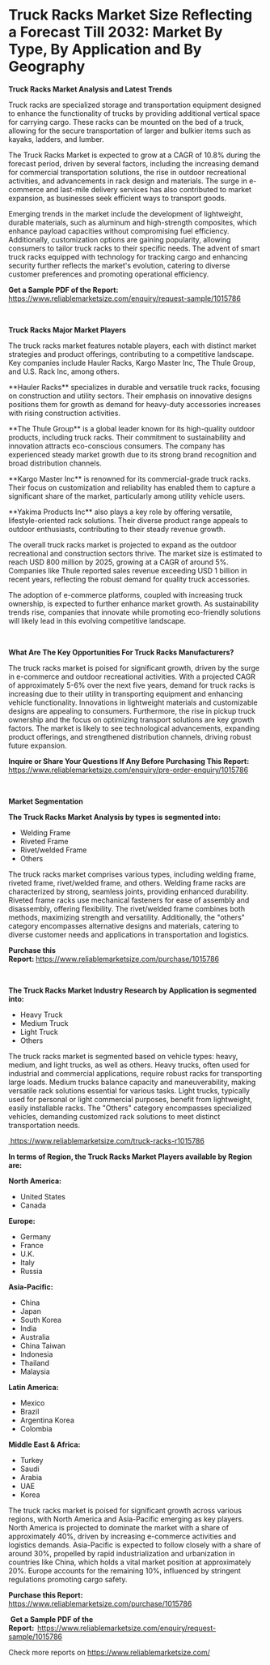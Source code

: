 <p><h1>Truck Racks Market Size Reflecting a Forecast Till 2032: Market By Type, By Application and By Geography</h1></p><p><strong>Truck Racks Market Analysis and Latest Trends</strong></p>
<p><p>Truck racks are specialized storage and transportation equipment designed to enhance the functionality of trucks by providing additional vertical space for carrying cargo. These racks can be mounted on the bed of a truck, allowing for the secure transportation of larger and bulkier items such as kayaks, ladders, and lumber.</p><p>The Truck Racks Market is expected to grow at a CAGR of 10.8% during the forecast period, driven by several factors, including the increasing demand for commercial transportation solutions, the rise in outdoor recreational activities, and advancements in rack design and materials. The surge in e-commerce and last-mile delivery services has also contributed to market expansion, as businesses seek efficient ways to transport goods.</p><p>Emerging trends in the market include the development of lightweight, durable materials, such as aluminum and high-strength composites, which enhance payload capacities without compromising fuel efficiency. Additionally, customization options are gaining popularity, allowing consumers to tailor truck racks to their specific needs. The advent of smart truck racks equipped with technology for tracking cargo and enhancing security further reflects the market's evolution, catering to diverse customer preferences and promoting operational efficiency.</p></p>
<p><strong>Get a Sample PDF of the Report:&nbsp;</strong> <a href="https://www.reliablemarketsize.com/enquiry/request-sample/1015786?utm_campaign=2464&utm_medium=2&utm_source=Github&utm_content=ia&utm_term=19022025&utm_id=truck-racks">https://www.reliablemarketsize.com/enquiry/request-sample/1015786</a></p>
<p>&nbsp;</p>
<p><strong>Truck Racks Major Market Players</strong></p>
<p><p>The truck racks market features notable players, each with distinct market strategies and product offerings, contributing to a competitive landscape. Key companies include Hauler Racks, Kargo Master Inc, The Thule Group, and U.S. Rack Inc, among others.</p><p>**Hauler Racks** specializes in durable and versatile truck racks, focusing on construction and utility sectors. Their emphasis on innovative designs positions them for growth as demand for heavy-duty accessories increases with rising construction activities.</p><p>**The Thule Group** is a global leader known for its high-quality outdoor products, including truck racks. Their commitment to sustainability and innovation attracts eco-conscious consumers. The company has experienced steady market growth due to its strong brand recognition and broad distribution channels.</p><p>**Kargo Master Inc** is renowned for its commercial-grade truck racks. Their focus on customization and reliability has enabled them to capture a significant share of the market, particularly among utility vehicle users.</p><p>**Yakima Products Inc** also plays a key role by offering versatile, lifestyle-oriented rack solutions. Their diverse product range appeals to outdoor enthusiasts, contributing to their steady revenue growth.</p><p>The overall truck racks market is projected to expand as the outdoor recreational and construction sectors thrive. The market size is estimated to reach USD 800 million by 2025, growing at a CAGR of around 5%. Companies like Thule reported sales revenue exceeding USD 1 billion in recent years, reflecting the robust demand for quality truck accessories.</p><p>The adoption of e-commerce platforms, coupled with increasing truck ownership, is expected to further enhance market growth. As sustainability trends rise, companies that innovate while promoting eco-friendly solutions will likely lead in this evolving competitive landscape.</p></p>
<p>&nbsp;</p>
<p><strong>What Are The Key Opportunities For Truck Racks Manufacturers?</strong></p>
<p><p>The truck racks market is poised for significant growth, driven by the surge in e-commerce and outdoor recreational activities. With a projected CAGR of approximately 5-6% over the next five years, demand for truck racks is increasing due to their utility in transporting equipment and enhancing vehicle functionality. Innovations in lightweight materials and customizable designs are appealing to consumers. Furthermore, the rise in pickup truck ownership and the focus on optimizing transport solutions are key growth factors. The market is likely to see technological advancements, expanding product offerings, and strengthened distribution channels, driving robust future expansion.</p></p>
<p><strong>Inquire or Share Your Questions If Any Before Purchasing This Report:</strong> <a href="https://www.reliablemarketsize.com/enquiry/pre-order-enquiry/1015786?utm_campaign=2464&utm_medium=2&utm_source=Github&utm_content=ia&utm_term=19022025&utm_id=truck-racks">https://www.reliablemarketsize.com/enquiry/pre-order-enquiry/1015786</a></p>
<p>&nbsp;</p>
<p><strong>Market Segmentation</strong></p>
<p><strong>The Truck Racks Market Analysis by types is segmented into:</strong></p>
<p><ul><li>Welding Frame</li><li>Riveted Frame</li><li>Rivet/welded Frame</li><li>Others</li></ul></p>
<p><p>The truck racks market comprises various types, including welding frame, riveted frame, rivet/welded frame, and others. Welding frame racks are characterized by strong, seamless joints, providing enhanced durability. Riveted frame racks use mechanical fasteners for ease of assembly and disassembly, offering flexibility. The rivet/welded frame combines both methods, maximizing strength and versatility. Additionally, the "others" category encompasses alternative designs and materials, catering to diverse customer needs and applications in transportation and logistics.</p></p>
<p><strong>Purchase this Report:&nbsp;</strong><a href="https://www.reliablemarketsize.com/purchase/1015786?utm_campaign=2464&utm_medium=2&utm_source=Github&utm_content=ia&utm_term=19022025&utm_id=truck-racks">https://www.reliablemarketsize.com/purchase/1015786</a></p>
<p>&nbsp;</p>
<p><strong>The Truck Racks Market Industry Research by Application is segmented into:</strong></p>
<p><ul><li>Heavy Truck</li><li>Medium Truck</li><li>Light Truck</li><li>Others</li></ul></p>
<p><p>The truck racks market is segmented based on vehicle types: heavy, medium, and light trucks, as well as others. Heavy trucks, often used for industrial and commercial applications, require robust racks for transporting large loads. Medium trucks balance capacity and maneuverability, making versatile rack solutions essential for various tasks. Light trucks, typically used for personal or light commercial purposes, benefit from lightweight, easily installable racks. The "Others" category encompasses specialized vehicles, demanding customized rack solutions to meet distinct transportation needs.</p></p>
<p><a href="https://www.reliablemarketsize.com/truck-racks-r1015786?utm_campaign=2464&utm_medium=2&utm_source=Github&utm_content=ia&utm_term=19022025&utm_id=truck-racks">&nbsp;https://www.reliablemarketsize.com/truck-racks-r1015786</a></p>
<p><strong>In terms of Region, the Truck Racks Market Players available by Region are:</strong></p>
<p>
    <p> <strong> North America: </strong>
        <ul>
            <li>United States</li>
            <li>Canada</li>
        </ul>
        </p> 
    <p> <strong> Europe: </strong>
        <ul>
            <li>Germany</li>
            <li>France</li>
            <li>U.K.</li>
            <li>Italy</li>
            <li>Russia</li>
        </ul>
        </p> 
    <p> <strong> Asia-Pacific: </strong>
        <ul>
            <li>China</li>
            <li>Japan</li>
            <li>South Korea</li>
            <li>India</li>
            <li>Australia</li>
            <li>China Taiwan</li>
            <li>Indonesia</li>
            <li>Thailand</li>
            <li>Malaysia</li>
        </ul>
        </p> 
    <p> <strong> Latin America: </strong>
        <ul>
            <li>Mexico</li>
            <li>Brazil</li>
            <li>Argentina Korea</li>
            <li>Colombia</li>
        </ul>
        </p> 
    <p> <strong> Middle East & Africa: </strong>
        <ul>
            <li>Turkey</li>
            <li>Saudi</li>
            <li>Arabia</li>
            <li>UAE</li>
            <li>Korea</li>
        </ul>
    </p>
    </p>
<p><p>The truck racks market is poised for significant growth across various regions, with North America and Asia-Pacific emerging as key players. North America is projected to dominate the market with a share of approximately 40%, driven by increasing e-commerce activities and logistics demands. Asia-Pacific is expected to follow closely with a share of around 30%, propelled by rapid industrialization and urbanization in countries like China, which holds a vital market position at approximately 20%. Europe accounts for the remaining 10%, influenced by stringent regulations promoting cargo safety.</p></p>
<p><strong>Purchase this Report: </strong><a href="https://www.reliablemarketsize.com/purchase/1015786?utm_campaign=2464&utm_medium=2&utm_source=Github&utm_content=ia&utm_term=19022025&utm_id=truck-racks">https://www.reliablemarketsize.com/purchase/1015786</a></p>
<p>&nbsp;<strong>Get a Sample PDF of the Report:&nbsp;&nbsp;</strong><a href="https://www.reliablemarketsize.com/enquiry/request-sample/1015786?utm_campaign=2464&utm_medium=2&utm_source=Github&utm_content=ia&utm_term=19022025&utm_id=truck-racks">https://www.reliablemarketsize.com/enquiry/request-sample/1015786</a></p>
<p><strong></strong></p>
<p>Check more reports on <a href="https://www.reliablemarketsize.com/?utm_campaign=2464&utm_medium=2&utm_source=Github&utm_content=ia&utm_term=19022025&utm_id=truck-racks">https://www.reliablemarketsize.com/</a></p>